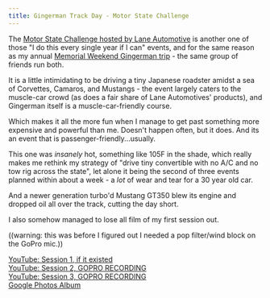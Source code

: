 ```yaml
---
title: Gingerman Track Day - Motor State Challenge
---
```


The [Motor State Challenge hosted by Lane Automotive](https://www.motorstate.com/motor-state-challenge/) is another one of those "I do this every single year if I can" events, and for the same reason as my annual [Memorial Weekend Gingerman trip](/posts/2019/05/gingerman/) - the same group of friends run both.

It is a little intimidating to be driving a tiny Japanese roadster amidst a sea of Corvettes, Camaros, and Mustangs - the event largely caters to the muscle-car crowd (as does a fair share of Lane Automotives' products), and Gingerman itself is a muscle-car-friendly course.

Which makes it all the more fun when I manage to get past something more expensive and powerful than me. Doesn't happen often, but it does. And its an event that is passenger-friendly...usually.

This one was _insanely_ hot, something like 105F in the shade, which really makes me rethink my strategy of "drive tiny convertible with no A/C and no tow rig across the state", let alone it being the second of three events planned within about a week - a _lot_ of wear and tear for a 30 year old car. 

And a newer generation turbo'd Mustang GT350 blew its engine and dropped oil all over the track, cutting the day short.

I also somehow managed to lose all film of my first session out.

((warning: this was before I figured out I needed a pop filter/wind block on the GoPro mic.))

<a href="#" class="fas fa-sd-card fab-override fab-post-override"></a><a href="#"> YouTube: Session 1, if it existed</a>  
<a href="https://www.youtube.com/watch?v=QLr6dR2Atck" class="fas fa-sd-card fab-override fab-post-override"></a><a href="https://www.youtube.com/watch?v=QLr6dR2Atck"> YouTube: Session 2, GOPRO RECORDING</a>  
<a href="https://www.youtube.com/watch?v=vkW1jC440z8" class="fas fa-sd-card fab-override fab-post-override"></a><a href="https://www.youtube.com/watch?v=vkW1jC440z8"> YouTube: Session 3, GOPRO RECORDING</a>  
<a href="https://photos.google.com/share/AF1QipObhWtxyPKDvItwDxSvvSm2zkwrd6ajUYbFC8p93QhixOG6zYTQyiIjr2IuQQxJwQ?key=cFdfemZPUEdack1TaWh5dllVU0dXV29tbUVBODNn" class="far fa-image fab-override fab-post-override"></a><a href="https://photos.google.com/share/AF1QipObhWtxyPKDvItwDxSvvSm2zkwrd6ajUYbFC8p93QhixOG6zYTQyiIjr2IuQQxJwQ?key=cFdfemZPUEdack1TaWh5dllVU0dXV29tbUVBODNn"> Google Photos Album</a>


